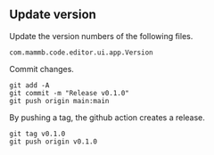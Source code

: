 
## Update version

Update the version numbers of the following files.

```
com.mammb.code.editor.ui.app.Version
```

Commit changes.

```shell
git add -A
git commit -m "Release v0.1.0"
git push origin main:main
```

By pushing a tag, the github action creates a release.

```shell
git tag v0.1.0
git push origin v0.1.0
```
